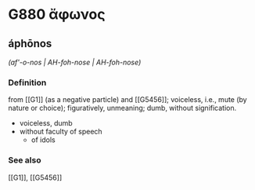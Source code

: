 # G880 ἄφωνος

## áphōnos

_(af'-o-nos | AH-foh-nose | AH-foh-nose)_

### Definition

from [[G1]] (as a negative particle) and [[G5456]]; voiceless, i.e., mute (by nature or choice); figuratively, unmeaning; dumb, without signification.

- voiceless, dumb
- without faculty of speech
  - of idols

### See also

[[G1]], [[G5456]]

